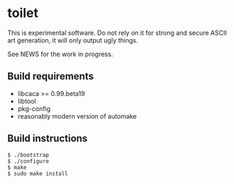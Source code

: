 # toilet

This is experimental software. Do not rely on it for strong and
secure ASCII art generation, it will only output ugly things.

See NEWS for the work in progress.

## Build requirements

 - libcaca >= 0.99.beta19
 - libtool
 - pkg-config
 - reasonably modern version of automake

## Build instructions

```
$ ./bootstrap
$ ./configure
$ make
$ sudo make install
```
